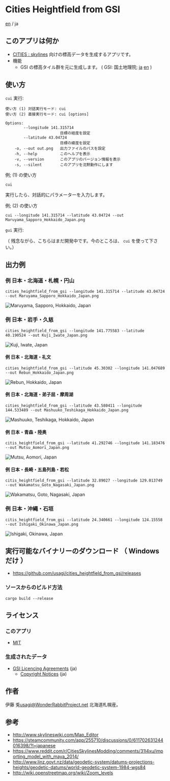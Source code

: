 # Cities Heightfield from GSI

[en](README.md) / ja

## このアプリは何か

- [CITIES : skylines](http://store.steampowered.com/app/255710) 向けの標高データを生成するアプリです。
- 機能
    - GSI の標高タイル群を元に生成します。 ( GSI: 国土地理院; [ja](http://www.gsi.go.jp/) [en](http://www.gsi.go.jp/ENGLISH/) )

## 使い方

`cui` 実行:

```
使い方 (1) 対話実行モード: cui
使い方 (2) 直接実行モード: cui [options]

Options:
        --longitude 141.315714
                        目標の経度を設定
        --latitude 43.04724
                        目標の緯度を設定
    -o, --out out.png   出力ファイルのパスを設定
    -h, --help          このヘルプを表示
    -v, --version       このアプリのバージョン情報を表示
    -s, --silent        このアプリを沈黙動作にします
```

例; (1) の使い方

```
cui
```

実行したら、対話的にパラメーターを入力します。

例; (2) の使い方

```
cui --longitude 141.315714 --latitude 43.04724 --out Maruyama_Sapporo_Hokkaido_Japan.png
```

`gui` 実行:

（ 残念ながら、こちらはまだ開発中です。今のところは、 `cui` を使って下さい。）

## 出力例

### 例 日本・北海道・札幌・円山

```
cities_heightfield_from_gsi --longitude 141.315714 --latitude 43.04724 --out Maruyama_Sapporo_Hokkaido_Japan.png
```

![Maruyama, Sapporo, Hokkaido, Japan](image/Maruyama_Sapporo_Hokkaido_Japan.png)

### 例 日本・岩手・久慈

```
cities_heightfield_from_gsi --longitude 141.775583 --latitude 40.190524 --out Kuji_Iwate_Japan.png
```

![Kuji, Iwate, Japan](image/Kuji_Iwate_Japan.png)

#### 例 日本・北海道・礼文

```
cities_heightfield_from_gsi --latitude 45.30302 --longitude 141.047689 --out Rebun_Hokkaido_Japan.png
```

![Rebun, Hokkaido, Japan](image/Rebun_Hokkaido_Japan.png)

#### 例 日本・北海道・弟子屈・摩周湖

```
cities_heightfield_from_gsi --latitude 43.580411 --longitude 144.533489 --out Mashuuko_Teshikaga_Hokkaido_Japan.png
```

![Mashuuko, Teshikaga, Hokkaido, Japan](image/Mashuuko_Teshikaga_Hokkaido_Japan.png)

#### 例 日本・青森・陸奥

```
citis_heightfield_from_gsi --latitude 41.292746 --longitude 141.183476 --out Mutsu_Aomori_Japan.png
```

![Mutsu, Aomori, Japan](image/Mutsu_Aomori_Japan.png)

#### 例 日本・長崎・五島列島・若松

```
citis_heightfield_from_gsi --latitude 32.89027 --longitude 129.013749 --out Wakamatsu_Goto_Nagasaki_Japan.png
```

![Wakamatsu, Goto, Nagasaki, Japan](image/Wakamatsu_Goto_Nagasaki_Japan.png)

### 例 日本・沖縄・石垣

```
citis_heightfield_from_gsi --latitude 24.340661 --longitude 124.15558 --out Ishigaki_Okinawa_Japan.png
```
![Ishigaki, Okinawa, Japan](image/Ishigaki_Okinawa_Japan.png)

## 実行可能なバイナリーのダウンロード （ Windows だけ ）

- https://github.com/usagi/cities_heightfield_from_gsi/releases

### ソースからのビルド方法

```
cargo build --release
```

## ライセンス

### このアプリ

- [MIT](LICENCE.md)

### 生成されたデータ

- [GSI Licencing Agreements](http://www.gsi.go.jp/LAW/2930-index.html) (ja)
    - [Copyright Notices](http://www.gsi.go.jp/LAW/2930-meizi.html) (ja)

## 作者

伊藤 兎<usagi@WonderRabbitProject.net>
北海道札幌産。

## 参考

- http://www.skylineswiki.com/Map_Editor
- https://steamcommunity.com/app/255710/discussions/0/611702631244016398/?l=japanese
- https://www.reddit.com/r/CitiesSkylinesModding/comments/31l4xu/importing_model_with_maya_2014/
- http://www.linz.govt.nz/data/geodetic-system/datums-projections-heights/geodetic-datums/world-geodetic-system-1984-wgs84
- http://wiki.openstreetmap.org/wiki/Zoom_levels
